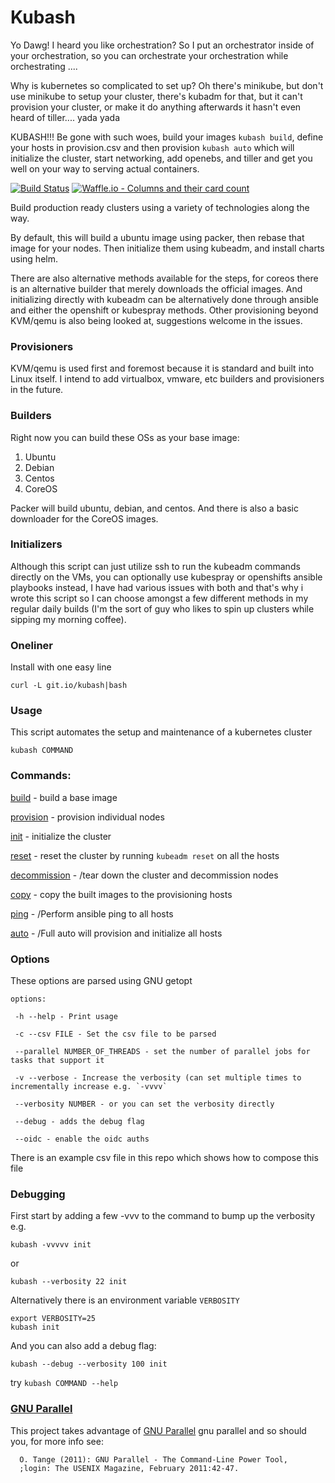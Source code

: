 # Kubash

Yo Dawg! I heard you like orchestration?  So I put an orchestrator inside of your orchestration, so you can orchestrate your orchestration while orchestrating ....

Why is kubernetes so complicated to set up?  Oh there's minikube, but don't use minikube to setup your cluster, there's kubadm for that, but it can't provision your cluster, or make it do anything afterwards it hasn't even heard of tiller.... yada yada

KUBASH!!!  Be gone with such woes, build your images `kubash build`, define your hosts in provision.csv and then provision `kubash auto` which will initialize the cluster, start networking, add openebs, and tiller and get you well on your way to serving actual containers.

[![Build Status](https://travis-ci.org/joshuacox/kubash.svg?branch=master)](https://travis-ci.org/joshuacox/kubash)
[![Waffle.io - Columns and their card count](https://badge.waffle.io/joshuacox/kubash.svg?columns=all)](https://waffle.io/joshuacox/kubash)

Build production ready clusters using a variety of technologies along the way.

By default, this will build a ubuntu image using packer, then rebase that image for your nodes. Then initialize them using kubeadm, and install charts using helm.

There are also alternative methods available for the steps, for coreos there is an alternative builder that merely downloads the official images.  And initializing directly with kubeadm can be alternatively done through ansible and either the openshift or kubespray methods.  Other provisioning beyond KVM/qemu is also being looked at, suggestions welcome in the issues.

### Provisioners

KVM/qemu is used first and foremost because it is standard and built into Linux itself.
I intend to add virtualbox, vmware, etc builders and provisioners in the future.

### Builders

Right now you can build these OSs as your base image:

1. Ubuntu
1. Debian
1. Centos
1. CoreOS

Packer will build ubuntu, debian, and centos. And
there is also a basic downloader for the CoreOS images.

### Initializers

Although this script can just utilize ssh to run the kubeadm commands directly on the VMs, you can optionally use kubespray or openshifts ansible playbooks instead, I have had various issues with both and that's why i wrote this script so I can choose amongst a few different methods in my regular daily builds (I'm the sort of guy who likes to spin up clusters while sipping my morning coffee).

### Oneliner

Install with one easy line

```
curl -L git.io/kubash|bash
```


### Usage

This script automates the setup and maintenance of a kubernetes cluster

```
kubash COMMAND
```

### Commands:

[build](./docs/build.md) - build a base image

[provision](./docs/provision.md) - provision individual nodes

[init](./docs/init.md) - initialize the cluster

[reset](./docs/reset.md) - reset the cluster by running `kubeadm reset` on all the hosts

[decommission](./docs/decommission.md) - /tear down the cluster and decommission nodes

[copy](./docs/copy.md) - copy the built images to the provisioning hosts

[ping](./docs/ping.md) - /Perform ansible ping to all hosts

[auto](./docs/auto.md) - /Full auto will provision and initialize all hosts

### Options

These options are parsed using GNU getopt

```
options:

 -h --help - Print usage

 -c --csv FILE - Set the csv file to be parsed

 --parallel NUMBER_OF_THREADS - set the number of parallel jobs for tasks that support it

 -v --verbose - Increase the verbosity (can set multiple times to incrementally increase e.g. `-vvvv`

 --verbosity NUMBER - or you can set the verbosity directly

 --debug - adds the debug flag

 --oidc - enable the oidc auths
```

There is an example csv file in this repo which shows how to compose this file

### Debugging

First start by adding a few -vvv to the command to bump up the verbosity e.g.

```
kubash -vvvvv init
```

or

```
kubash --verbosity 22 init
```

Alternatively there is an environment variable `VERBOSITY`

```
export VERBOSITY=25
kubash init
```

And you can also add a debug flag:

```
kubash --debug --verbosity 100 init
```


try `kubash COMMAND --help`

### [GNU Parallel](https://www.gnu.org/software/parallel/)

This project takes advantage of [GNU Parallel](https://www.gnu.org/software/parallel/) gnu parallel and so should you, for more info see:

```
  O. Tange (2011): GNU Parallel - The Command-Line Power Tool,                                                                                                                                                     
  ;login: The USENIX Magazine, February 2011:42-47.                                                                                                                                                                
                                                       
```
